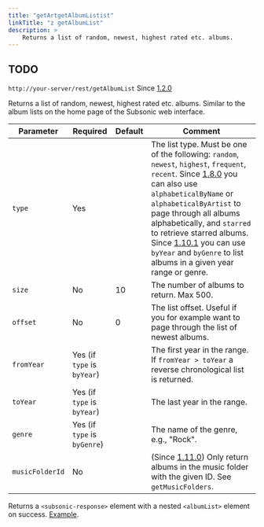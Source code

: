 ```yaml
---
title: "getArtgetAlbumListist"
linkTitle: "z getAlbumList"
description: >
    Returns a list of random, newest, highest rated etc. albums.
---
```


## TODO

`http://your-server/rest/getAlbumList` Since [1.2.0](../subsonic-versions)

Returns a list of random, newest, highest rated etc. albums. Similar to the album lists on the home page of the Subsonic web interface.

| Parameter | Required | Default | Comment |
| --- | --- | --- | --- |
| `type` | Yes |     | The list type. Must be one of the following: `random`, `newest`, `highest`, `frequent`, `recent`. Since [1.8.0](../subsonic-versions) you can also use `alphabeticalByName` or `alphabeticalByArtist` to page through all albums alphabetically, and `starred` to retrieve starred albums. Since [1.10.1](../subsonic-versions) you can use `byYear` and `byGenre` to list albums in a given year range or genre. |
| `size` | No  | 10  | The number of albums to return. Max 500. |
| `offset` | No  | 0   | The list offset. Useful if you for example want to page through the list of newest albums. |
| `fromYear` | Yes (if `type` is `byYear`) |     | The first year in the range. If `fromYear > toYear` a reverse chronological list is returned. |
| `toYear` | Yes (if `type` is `byYear`) |     | The last year in the range. |
| `genre` | Yes (if `type` is `byGenre`) |     | The name of the genre, e.g., "Rock". |
| `musicFolderId` | No  |     | (Since [1.11.0](../subsonic-versions)) Only return albums in the music folder with the given ID. See `getMusicFolders`. |

Returns a `<subsonic-response>` element with a nested `<albumList>` element on success. [Example](http://subsonic.org/pages/inc/api/examples/albumList_example_1.xml).

